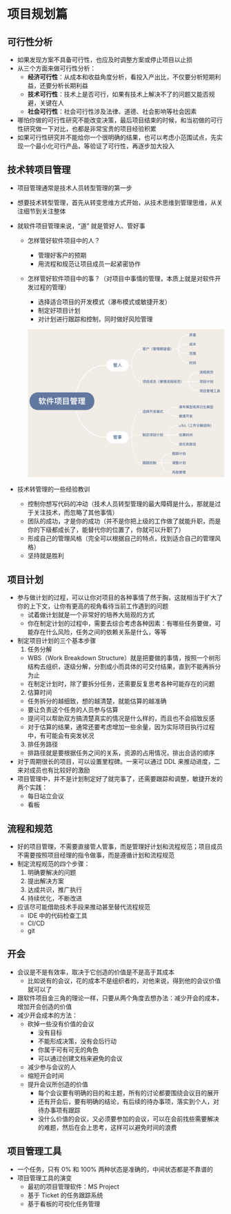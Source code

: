# 项目规划篇

## 可行性分析

- 如果发现方案不具备可行性，也应及时调整方案或停止项目以止损
- 从三个方面来做可行性分析：
  - **经济可行性**：从成本和收益角度分析，看投入产出比，不仅要分析短期利益，还要分析长期利益
  - **技术可行性**：技术上是否可行，如果有技术上解决不了的问题又能否规避，关键在人
  - **社会可行性**：社会可行性涉及法律、道德、社会影响等社会因素
- 哪怕你做的可行性研究不能改变决策，最后项目结束的时候，和当初做的可行性研究做一下对比，也都是非常宝贵的项目经验积累
- 如果可行性研究并不能给你一个很明确的结果，也可以考虑小范围试点，先实现一个最小化可行产品，等验证了可行性，再逐步加大投入

## 技术转项目管理

- 项目管理通常是技术人员转型管理的第一步
- 想要技术转型管理，首先从转变思维方式开始，从技术思维到管理思维，从关注细节到关注整体
- 就软件项目管理来说，“道” 就是管好人、管好事
  - 怎样管好软件项目中的人？
    - 管理好客户的预期
    - 用流程和规范让项目成员一起紧密协作
  - 怎样管好软件项目中的事？（对项目中事情的管理，本质上就是对软件开发过程的管理）
    - 选择适合项目的开发模式（瀑布模式或敏捷开发）
    - 制定好项目计划
    - 对计划进行跟踪和控制，同时做好风险管理

    ![](/assets/geektime/software_project_management.png)

- 技术转管理的一些经验教训
  - 控制你想写代码的冲动（技术人员转型管理的最大障碍是什么，那就是过于关注技术，而忽略了其他事情）
  - 团队的成功，才是你的成功（并不是你把上级的工作做了就能升职，而是你的下级都成长了，能替代你的位置了，你就可以升职了）
  - 形成自己的管理风格（完全可以根据自己的特点，找到适合自己的管理风格）
  - 坚持就是胜利

## 项目计划

- 参与做计划的过程，可以让你对项目的各种事情了然于胸，这就相当于扩大了你的上下文，让你有更高的视角看待当前工作遇到的问题
  - 试着做计划就是一个非常好的培养大局观的方式
  - 你在制定计划的过程中，需要去综合考虑各种因素：有哪些任务要做，可能存在什么风险，任务之间的依赖关系是什么，等等
- 制定项目计划的三个基本步骤
  1. 任务分解
    - WBS（Work Breakdown Structure）就是把要做的事情，按照一个树形结构去组织，逐级分解，分割成小而具体的可交付结果，直到不能再拆分为止
    - 在制定计划时，除了要拆分任务，还需要反复思考各种可能存在的问题
  2. 估算时间
    - 任务拆分的越细致，想的越清楚，就能估算的越准确
    - 要让负责这个任务的人员参与估算
    - 提问可以帮助双方搞清楚真实的情况是什么样的，而且也不会招致反感
    - 对于估算的结果，通常还要考虑增加一些余量，因为实际项目执行过程中，有可能会有突发状况
  3. 排任务路径
    - 排路径就是要根据任务之间的关系，资源的占用情况，排出合适的顺序
- 对于周期很长的项目，可以设置里程碑。一来可以通过 DDL 来推动进度，二来对成员也有比较好的激励
- 项目管理中，并不是计划制定好了就完事了，还需要跟踪和调整，敏捷开发的两个实践：
  - 每日站立会议
  - 看板

## 流程和规范

- 好的项目管理，不需要直接管人管事，而是管理好计划和流程规范；项目成员不需要按照项目经理的指令做事，而是遵循计划和流程规范
- 制定流程规范的四个步骤：
  1. 明确要解决的问题
  2. 提出解决方案
  3. 达成共识，推广执行
  4. 持续优化，不断改进
- 应该尽可能借助技术手段来推动甚至替代流程规范
  - IDE 中的代码检查工具
  - CI/CD
  - git

## 开会

- 会议是不是有效率，取决于它创造的价值是不是高于其成本
  - 比如说有的会议，花的成本不是组织者的，对他来说，得到他的会议价值就可以了
- 跟软件项目金三角的理论一样，只要从两个角度去想办法：减少开会的成本，增加开会创造的价值
- 减少开会成本的方法：
  - 砍掉一些没有价值的会议
    - 没有目标
    - 不能形成决策，没有会后行动
    - 你属于可有可无的角色
    - 可以通过创建文档来避免的会议
  - 减少参与会议的人
  - 缩短开会时间
  - 提升会议所创造的价值
    - 每个会议要有明确的目的和主题，所有的讨论都要围绕会议目的展开
    - 还有开会后，要有明确的结论，有后续的待办事项，落实到个人，对待办事项有跟踪
    - 没什么价值的会议，又必须要参加的会议，可以在会前找些需要解决的难题，然后在会上思考，这样可以避免时间的浪费

## 项目管理工具

- 一个任务，只有 0% 和 100% 两种状态是准确的，中间状态都是不靠谱的
- 项目管理工具的演变
  - 最初的项目管理软件：MS Project
  - 基于 Ticket 的任务跟踪系统
  - 基于看板的可视化任务管理
